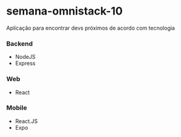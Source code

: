 # semana-omnistack-10

Aplicação para encontrar devs próximos de acordo com tecnologia

### Backend 
- NodeJS
- Express

### Web
- React

### Mobile 
- React.JS
- Expo 
